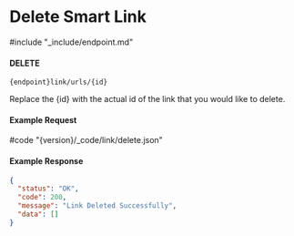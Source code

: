 # Delete Smart Link

#include "\_include/endpoint.md"

#### DELETE

```
{endpoint}link/urls/{id}
```

Replace the {id} with the actual id of the link that you would like to delete.

#### Example Request

#code "{version}/\_code/link/delete.json"

#### Example Response

```json
{
  "status": "OK",
  "code": 200,
  "message": "Link Deleted Successfully",
  "data": []
}
```

